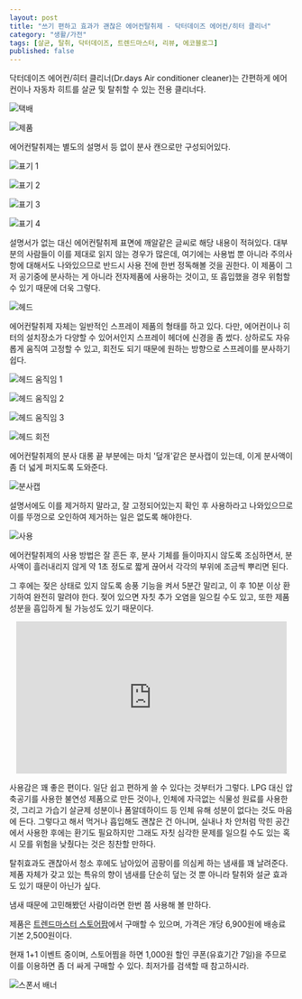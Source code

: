 ```yaml
---
layout: post
title: "쓰기 편하고 효과가 괜찮은 에어컨탈취제 - 닥터데이즈 에어컨/히터 클리너"
category: "생활/가전"
tags: [살균, 탈취, 닥터데이즈, 트렌드마스터, 리뷰, 에코블로그]
published: false
---
```


닥터데이즈 에어컨/히터 클리너(Dr.days Air conditioner cleaner)는
간편하게 에어컨이나 자동차 히트를 살균 및 탈취할 수 있는
전용 클리너다.

![택배](https://lh3.googleusercontent.com/a4QGR9xy_IpPYCU8KzwX7yqknFOgZa9BdcMbRfNkw2TWe9vPqn0HMZq0aeq696x_rYo9pFwQ_oa6fA=s480)

![제품](https://lh3.googleusercontent.com/OJidiDXuX3_faX00SuodrADDeWOxbe0y7bSZaWnNyO6hrfIf1-Sic6P99k-RDyjpjjv3DymuKPDqnQ=s480)

에어컨탈취제는 별도의 설명서 등 없이 분사 캔으로만 구성되어있다.

![표기 1](https://lh3.googleusercontent.com/OlqAKw0lS_I8XS-S-B_zoWGyNAUVhDFzDy_DF79s79npoNDylECDkHae6eRvztnaJ9DGBLpoNR-XRg=w300)

![표기 2](https://lh3.googleusercontent.com/NVmoK7J6gRlggjir5e5dnhp7_j4QCpv13h2CGrOgjESiF3a-mtBQweRE3kyoy-4vhL8Tx-S58OQ0sg=w300)

![표기 3](https://lh3.googleusercontent.com/QVhMm0I6w8i4FXYrLsfvNR6zGwj_HJuat5PzkeaTLcVMLoexoYSDHwHuho-V71heqTuArQxI_o2kFQ=w300)

![표기 4](https://lh3.googleusercontent.com/Q3_3K2UHo_E9jjGZrNF8sgoSNcyBjOr_eZG05XlMXP-ZjQ5bE-quxivaJ1JL7vvVsgcb17TU4DSa-A=w300)

설명서가 없는 대신 에어컨탈취제 표면에 깨알같은 글씨로 해당 내용이 적혀있다.
대부분의 사람들이 이를 제대로 읽지 않는 경우가 많은데,
여기에는 사용법 뿐 아니라 주의사항에 대해서도 나와있으므로
반드시 사용 전에 한번 정독해볼 것을 권한다.
이 제품이 그저 공기중에 분사하는 게 아니라 전자제품에 사용하는 것이고,
또 흡입했을 경우 위험할 수 있기 때문에 더욱 그렇다.

![헤드](https://lh3.googleusercontent.com/9wuW3gHgpWhp08idp_0MSj_5P2xIFGCc4aOpWJVTcpfCE8OX6nuRFNAAfChxd5z1hrY5MOLpSnYbtA=s480)

에어컨탈취제 자체는 일반적인 스프레이 제품의 형태를 하고 있다.
다만, 에어컨이나 히터의 설치장소가 다양할 수 있어서인지
스프레이 헤더에 신경을 좀 썼다.
상하로도 자유롭게 움직여 고정할 수 있고,
회전도 되기 때문에 원하는 방향으로 스프레이를 분사하기 쉽다.

![헤드 움직임 1](https://lh3.googleusercontent.com/VHz9RuAPmXiHaBk66INVijpWQGd-_CLa2DdnmhSDeigl8iRMrKNhntjnHwlv_YqcEqM8Qxlyc81jKQ=s480)

![헤드 움직임 2](https://lh3.googleusercontent.com/ax7YsdW6ToHYQmwrdrDD4BWQTZIjJJaJokqy65XB_nhDPhxT9i_B4QdCpGNGicS1vNSFElm2vQpLzA=s480)

![헤드 움직임 3](https://lh3.googleusercontent.com/wgcGhOXOQitn51g3HIYevP8xwscgO6R2raBUr_EhVuowqP7daNCYTqTydFFEhMqWuKUbjDkovHNqfw=s480)

![헤드 회전](https://lh3.googleusercontent.com/c2JXeMmh2e9ifiKEkk6peVllxZkkICizweVGcvXS7Otb_hFSMvO2SUoAP2H3L0SxsN6L26VRt3VNTg=s480)

에어컨탈취제의 분사 대롱 끝 부분에는 마치 '덮개'같은 분사캡이 있는데,
이게 분사액이 좀 더 넓게 퍼지도록 도와준다.

![분사캡](https://lh3.googleusercontent.com/yRFPfjOdZ1n7HT8DeHFjpHLvj21hzFC2qBpqZV9dK0gOXbvRoexHuyEAQ3fABgwRpfD8WWB-YPeLAw=s480)

설명서에도 이를 제거하지 말라고, 잘 고정되어있는지 확인 후 사용하라고 나와있으므로
이를 뚜껑으로 오인하여 제거하는 일은 없도록 해야한다.

![사용](https://lh3.googleusercontent.com/q9aEkhIH5XYfKJuWEMkqe5BgrM6O9Q3ZUp4Nah28bnFndYIh1vf_pzBSNFIxdFC616-lqT2_YQOx_Q=s480)

에어컨탈취제의 사용 방법은 잘 흔든 후,
분사 기체를 들이마지시 않도록 조심하면서,
분사액이 흘러내리지 않게 약 1초 정도로 짧게 끊어서
각각의 부위에 조금씩 뿌리면 된다.

그 후에는 젖은 상태로 있지 않도록 송풍 기능을 켜서 5분간 말리고,
이 후 10분 이상 환기하여 완전히 말려야 한다.
젖어 있으면 자칫 추가 오염을 일으킬 수도 있고,
또한 제품 성분을 흡입하게 될 가능성도 있기 때문이다.

<center><iframe width="480" height="270" src="https://www.youtube.com/embed/gsUl_ssWrTA" frameborder="0" allow="accelerometer; autoplay; encrypted-media; gyroscope; picture-in-picture" allowfullscreen></iframe></center>

사용감은 꽤 좋은 편이다.
일단 쉽고 편하게 쓸 수 있다는 것부터가 그렇다.
LPG 대신 압축공기를 사용한 불연성 제품으로 만든 것이나,
인체에 자극없는 식물성 원료를 사용한 것,
그리고 가습기 살균제 성분이나 폼알데하이드 등 인체 유해 성분이 없다는 것도 마음에 든다.
그렇다고 해서 먹거나 흡입해도 괜찮은 건 아니며,
실내나 차 안처럼 막힌 공간에서 사용한 후에는 환기도 필요하지만
그래도 자칫 심각한 문제를 일으킬 수도 있는 혹시 모를 위험을 낮췄다는 것은 칭찬할 만하다.

탈취효과도 괜찮아서
청소 후에도 남아있어 곰팡이를 의심케 하는 냄새를 꽤 날려준다.
제품 자체가 갖고 있는 특유의 향이 냄새를 단순히 덮는 것 뿐 아니라
탈취와 설균 효과도 있기 때문이 아닌가 싶다.

냄새 때문에 고민해봤던 사람이라면 한번 쯤 사용해 볼 만하다.

제품은 [트렌드마스터 스토어팜](https://smartstore.naver.com/trendmaster/products/4609310693)에서 구매할 수 있으며,
가격은 개당 6,900원에 배송료 기본 2,500원이다.

현재 1+1 이벤트 중이며,
스토어찜을 하면 1,000원 할인 쿠폰(유효기간 7일)을 주므로
이를 이용하면 좀 더 싸게 구매할 수 있다.
최저가를 검색할 때 참고하시라.



![스폰서 배너](http://echoblog.net/images/sponsor-banner.png "이 글은 에코블로그를 통해 해당 업체에서 제품을 제공받아 작성한 리뷰다.")
